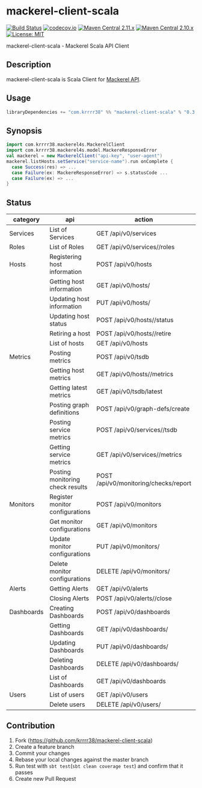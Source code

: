 mackerel-client-scala
==================

[![Build Status](https://travis-ci.org/krrrr38/mackerel-client-scala.svg)](https://travis-ci.org/krrrr38/mackerel-client-scala)
[![codecov.io](http://codecov.io/github/krrrr38/mackerel-client-scala/coverage.svg?branch=master)](http://codecov.io/github/krrrr38/mackerel-client-scala?branch=master)
[![Maven Central 2.11.x](https://maven-badges.herokuapp.com/maven-central/com.krrrr38/mackerel-client-scala_2.11/badge.svg)](https://maven-badges.herokuapp.com/maven-central/com.krrrr38/mackerel-client-scala_2.11)
[![Maven Central 2.10.x](https://maven-badges.herokuapp.com/maven-central/com.krrrr38/mackerel-client-scala_2.10/badge.svg)](https://maven-badges.herokuapp.com/maven-central/com.krrrr38/mackerel-client-scala_2.10)
[![License: MIT](http://img.shields.io/badge/license-MIT-blue.svg)](LICENSE)

mackerel-client-scala - Mackerel Scala API Client

Description
-------------

mackerel-client-scala is Scala Client for [Mackerel API](http://help-ja.mackerel.io/entry/spec/api/v0).

Usage
-------------

```scala
libraryDependencies += "com.krrrr38" %% "mackerel-client-scala" % "0.3.0"
```

Synopsis
------------

```scala
import com.krrrr38.mackerel4s.MackerelClient
import com.krrrr38.mackerel4s.model.MackereResponseError
val mackerel = new MackerelClient("api-key", "user-agent")
mackerel.listHosts.setService("service-name").run onComplete {
  case Success(res) => ...
  case Failure(ex: MackereResponseError) => s.statusCode ...
  case Failure(ex) => ...
}
```

Status
------------

|category|api|action|status|
|---|---|---|:---:|
|Services|List of Services|GET /api/v0/services|:white_check_mark:|
|Roles|List of Roles|GET /api/v0/services/<serviceName>/roles|:white_check_mark:|
|Hosts|Registering host information|POST /api/v0/hosts|:white_check_mark:|
||Getting host information|GET /api/v0/hosts/<hostId>|:white_check_mark:|
||Updating host information|PUT /api/v0/hosts/<hostId>|:white_check_mark:|
||Updating host status|POST /api/v0/hosts/<hostId>/status|:white_check_mark:|
||Retiring a host|POST /api/v0/hosts/<hostId>/retire|:white_check_mark:|
||List of hosts|GET /api/v0/hosts|:white_check_mark:|
|Metrics|Posting metrics|POST /api/v0/tsdb|:white_check_mark:|
||Getting host metrics|GET /api/v0/hosts/<hostId>/metrics|:white_check_mark:|
||Getting latest metrics|GET /api/v0/tsdb/latest|:white_check_mark:|
||Posting graph definitions|POST /api/v0/graph-defs/create|:white_check_mark:|
||Posting service metrics|POST /api/v0/services/<serviceName>/tsdb|:white_check_mark:|
||Getting service metrics|GET /api/v0/services/<serviceName>/metrics|:white_check_mark:|
||Posting monitoring check results|POST /api/v0/monitoring/checks/report|:white_check_mark:|
|Monitors|Register monitor configurations|POST /api/v0/monitors|:white_check_mark:|
||Get monitor configurations|GET /api/v0/monitors|:white_check_mark:|
||Update monitor configurations|PUT /api/v0/monitors/<monitorId>|:white_check_mark:|
||Delete monitor configurations|DELETE /api/v0/monitors/<monitorId>|:white_check_mark:|
|Alerts|Getting Alerts|GET /api/v0/alerts|:white_check_mark:|
||Closing Alerts|POST /api/v0/alerts/<alertId>/close|:white_check_mark:|
|Dashboards|Creating Dashboards|POST /api/v0/dashboards|:no_entry_sign:|
||Getting Dashboards|GET /api/v0/dashboards/<dashboardId>|:no_entry_sign:|
||Updating Dashboards|PUT /api/v0/dashboards/<dashboardId>|:no_entry_sign:|
||Deleting Dashboards|DELETE /api/v0/dashboards/<dashboardId>|:no_entry_sign:|
||List of Dashboards|GET /api/v0/dashboards|:no_entry_sign:|
|Users|List of users|GET /api/v0/users|:no_entry_sign:|
||Delete users|DELETE /api/v0/users/<userId>|:no_entry_sign:|

Contribution
---------------
1. Fork (https://github.com/krrrr38/mackerel-client-scala)
2. Create a feature branch
3. Commit your changes
4. Rebase your local changes against the master branch
5. Run test with `sbt test`(`sbt clean coverage test`) and confirm that it passes
7. Create new Pull Request
